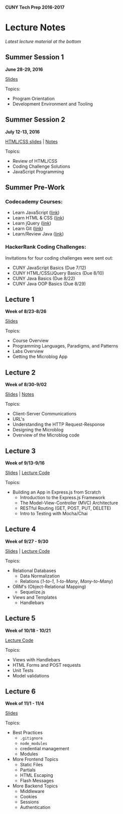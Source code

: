 **CUNY Tech Prep 2016-2017**
# Lecture Notes

_Latest lecture material at the bottom_

## Summer Session 1
**June 28-29, 2016**

[Slides](00.1_2016-06-28/summer_01.pdf)

Topics:

* Program Orientation
* Development Environment and Tooling


## Summer Session 2
**July 12-13, 2016**

[HTML/CSS slides](00.2_2016-07-12/HTML_CSS_Slides.html) |
[Notes](00.2_2016-07-12/javascript-basics.md)

Topics:

* Review of HTML/CSS
* Coding Challenge Solutions
* JavaScript Programming


## Summer Pre-Work

### Codecademy Courses:

* Learn JavaScript ([link](https://www.codecademy.com/learn/javascript))
* Learn HTML & CSS ([link](https://www.codecademy.com/learn/web))
* Learn jQuery ([link](https://www.codecademy.com/learn/jquery))
* Learn Git ([link](../guides/git.md))
* Learn/Review Java ([link](../guides/java.pdf))

### HackerRank Coding Challenges:

Invitations for four coding challenges were sent out:

* CUNY JavaScript Basics (Due 7/12)
* CUNY HTML/CSS/JQuery Basics (Due 8/10)
* CUNY Java Basics (Due 8/22)
* CUNY Java OOP Basics (Due 8/29)



## Lecture 1
**Week of 8/23-8/26**

[Slides](lecture_slides_01.pdf)


Topics:

* Course Overview
* Programming Languages, Paradigms, and Patterns
* Labs Overview
* Getting the Microblog App


## Lecture 2
**Week of 8/30-9/02**

[Slides](lecture_slides_02.pdf) |
[Notes](02/class-notes.md)

Topics:

* Client-Server Communications
* URL's
* Understanding the HTTP Request-Response
* Designing the Microblog
* Overview of the Microblog code

## Lecture 3
**Week of 9/13-9/16**

[Slides](lecture_slides_03.pdf) |
[Lecture Code](https://github.com/medgardo/ctp-lecture-code/tree/master/module-03)

Topics:

* Building an App in Express.js from Scratch
    - Introduction to the Express.js Framework
    - The Model-View-Controller (MVC) Architecture
    - RESTful Routing (GET, POST, PUT, DELETE)
    - Intro to Testing with Mocha/Chai


## Lecture 4
**Week of 9/27 - 9/30**

[Slides](lecture_slides_04.pdf) |
[Lecture Code](https://github.com/medgardo/ctp-lecture-code/tree/master/module-04)

Topics:

* Relational Databases
    - Data Normalization
    - Relations (_1-to-1_, _1-to-Many_, _Many-to-Many_)
* ORM's (Object-Relational Mapping)
    - Sequelize.js
* Views and Templates
    - Handlebars

## Lecture 5
**Week of 10/18 - 10/21**

[Lecture Code](https://github.com/medgardo/ctp-lecture-code/tree/master/module-05)

Topics:

* Views with Handlebars
* HTML Forms and POST requests
* Unit Tests
* Model validations

## Lecture 6
**Week of 11/1 - 11/4**

[Slides](lecture_slides_06.pdf)

Topics:

* Best Practices
    - `.gitignore`
    - `node_modules`
    - credential management
    - Modules
* More Frontend Topics
    - Static Files
    - Partials
    - HTML Escaping
    - Flash Messages
* More Backend Topics
    - Middleware
    - Cookies
    - Sessions
    - Authentication


